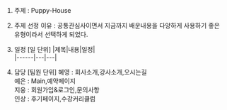 1. 주제 : Puppy-House

2. 주제 선정 이유 : 공통관심사이면서 지금까지 배운내용을 다양하게  사용하기 좋은 유형이라서 선택하게 되었다.

3. 일정 [일 단위]
|제목|내용|일정|  
|------|---|---|

4. 담당  [팀원 단위]
혜영 : 회사소개,강사소개,오시는길  
예은 : Main,예약페이지  
지웅 : 회원가입&로그인,문의사항  
인상 : 후기페이지,수강커리큘럼
